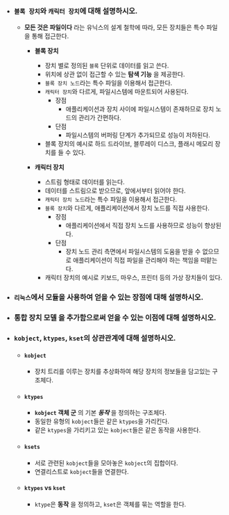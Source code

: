 - ### `블록 장치`와 `캐릭터 장치`에 대해 설명하시오.
    - __모든 것은 파일이다__ 라는 유닉스의 설계 철학에 따라, 모든 장치들은 특수 파일을 통해 접근한다.
        - __블록 장치__
            - 장치 별로 정의된 `블록` 단위로 데이터를 읽고 쓴다.
            - 위치에 상관 없이 접근할 수 있는 __탐색 기능__ 을 제공한다.
            - `블록 장치 노드`라는 특수 파일을 이용해서 접근한다.
            - `캐릭터 장치`와 다르게, 파일시스템에 마운트되어 사용된다.
                - 장점
                    - 애플리케이션과 장치 사이에 파일시스템이 존재하므로 장치 노드의 관리가 간편하다.
                - 단점
                    - 파일시스템의 버퍼링 단계가 추가되므로 성능이 저하된다.
			- 블록 장치의 예시로 하드 드라이브, 블루레이 디스크, 플래시 메모리 장치를 들 수 있다.
		
        - __캐릭터 장치__
            - 스트림 형태로 데이터를 읽는다.
            - 데이터를 스트림으로 받으므로, 앞에서부터 읽어야 한다.
            - `캐릭터 장치 노드`라는 특수 파일을 이용해서 접근한다.
            - `블록 장치`와 다르게, 애플리케이션에서 장치 노드를 직접 사용한다.
                - 장점
                    - 애플리케이션에서 직접 장치 노드를 사용하므로 성능이 향상된다.
                - 단점
                    - 장치 노드 관리 측면에서 파일시스템의 도움을 받을 수 없으므로 애플리케이션이 직접 파일을 관리해야 하는 책임을 떠맡는다.
			- 캐릭터 장치의 예시로 키보드, 마우스, 프린터 등의 가상 장치들이 있다.

- ### `리눅스`에서 모듈을 사용하여 얻을 수 있는 장점에 대해 설명하시오.

- ### __통합 장치 모델__ 을 추가함으로써 얻을 수 있는 이점에 대해 설명하시오.

- ### `kobject`, `ktypes`, `kset`의 상관관계에 대해 설명하시오.
    - #### `kobject`
		- 장치 트리를 이루는 장치를 추상화하여 해당 장치의 정보들을 담고있는 구조체다.
    - #### `ktypes`
		- __`kobject` 객체 군__ 의 기본 __*동작*__ 을 정의하는 구조체다.
        - 동일한 유형의 `kobject`들은 같은 `ktypes`을 가리킨다.
        - 같은 `ktypes`을 가리키고 있는 `kobject`들은 같은 동작을 사용한다.
    - #### `ksets`
		- 서로 관련된 `kobject`들을 모아놓은 `kobject`의 집합이다.
        - 연결리스트로 `kobject`들을 연결한다.
    - #### `ktypes` vs `kset`
        - `ktype`은 __동작__ 을 정의하고, `kset`은 객체를 묶는 역할을 한다.